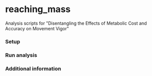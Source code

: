 # reaching_mass
Analysis scripts for "Disentangling the Effects of Metabolic Cost and Accuracy on Movement Vigor"

### Setup

### Run analysis

### Additional information
